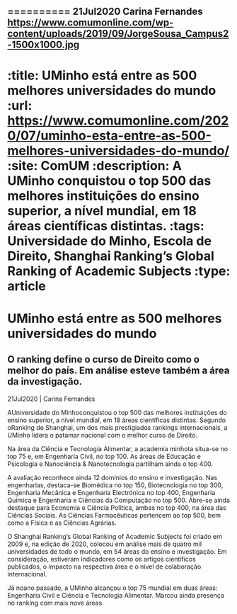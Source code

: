 
==========
21Jul2020
Carina Fernandes
https://www.comumonline.com/wp-content/uploads/2019/09/JorgeSousa_Campus2-1500x1000.jpg
---
:title: UMinho está entre as 500 melhores universidades do mundo
:url: https://www.comumonline.com/2020/07/uminho-esta-entre-as-500-melhores-universidades-do-mundo/
:site: ComUM
:description: A UMinho conquistou o top 500 das melhores instituições do ensino superior, a nível mundial, em 18 áreas científicas distintas.
:tags: Universidade do Minho, Escola de Direito, Shanghai Ranking’s Global Ranking of Academic Subjects
:type: article
==========


# **UMinho está entre as 500 melhores universidades do mundo**

## O ranking define o curso de Direito como o melhor do país. Em análise esteve também a área da investigação.

21Jul2020 | Carina Fernandes

AUniversidade do Minhoconquistou o top 500 das melhores instituições do ensino superior, a nível mundial, em 18 áreas científicas distintas. Segundo oRanking de Shanghai, um dos mais prestigiados rankings internacionais, a UMinho lidera o patamar nacional com o melhor curso de Direito.

Na área da Ciência e Tecnologia Alimentar, a academia minhota situa-se no top 75 e, em Engenharia Civil, no top 100. As áreas de Educação e Psicologia e Nanociência & Nanotecnologia partilham ainda o top 400.

A avaliação reconhece ainda 12 domínios do ensino e investigação. Nas engenharias, destaca-se Biomédica no top 150, Biotecnologia no top 300, Engenharia Mecânica e Engenharia Electrónica no top 400, Engenharia Química e Engenharia e Ciências da Computação no top 500. Abre-se ainda destaque para Economia e Ciência Política, ambas no top 400, na área das Ciências Sociais. As Ciências Farmacêuticas pertencem ao top 500, bem como a Física e as Ciências Agrárias.

O Shanghai Ranking’s Global Ranking of Academic Subjects foi criado em 2009 e, na edição de 2020, colocou em análise mais de quatro mil universidades de todo o mundo, em 54 áreas do ensino e investigação. Em consideração, estiveram indicadores como os artigos científicos publicados, o impacto na respectiva área e o nível de colaboração internacional.

Já noano passado, a UMinho alcançou o top 75 mundial em duas áreas: Engenharia Civil e Ciência e Tecnologia Alimentar. Marcou ainda presença no ranking com mais nove áreas.

